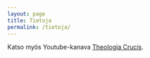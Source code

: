 ```yaml
---
layout: page
title: Tietoja
permalink: /tietoja/
---
```


Katso myös Youtube-kanava
[Theologia Crucis](https://www.youtube.com/LutherTube).
